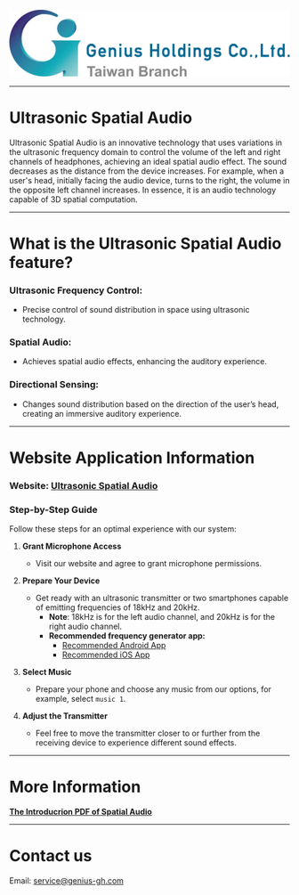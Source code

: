 ![picture](https://github.com/ezoxygenTeam/Try-Breath/blob/main/demo%20photo/GH_LOGO(E).png)

---

# Ultrasonic Spatial Audio

Ultrasonic Spatial Audio is an innovative technology that uses variations in the ultrasonic frequency domain to control the volume of the left and right channels of headphones, achieving an ideal spatial audio effect. The sound decreases as the distance from the device increases. For example, when a user's head, initially facing the audio device, turns to the right, the volume in the opposite left channel increases. In essence, it is an audio technology capable of 3D spatial computation.

---

# What is the Ultrasonic Spatial Audio feature?

### **Ultrasonic Frequency Control**:  
- Precise control of sound distribution in space using ultrasonic technology.

### **Spatial Audio**:  
- Achieves spatial audio effects, enhancing the auditory experience.

### **Directional Sensing**:  
- Changes sound distribution based on the direction of the user’s head, creating an immersive auditory experience.

---

# Website Application Information

### Website: [Ultrasonic Spatial Audio](https://webaudio-a780d.web.app/)

### Step-by-Step Guide

Follow these steps for an optimal experience with our system:

1. **Grant Microphone Access**
   - Visit our website and agree to grant microphone permissions.

2. **Prepare Your Device**
   - Get ready with an ultrasonic transmitter or two smartphones capable of emitting frequencies of 18kHz and 20kHz. 
     - **Note**: 18kHz is for the left audio channel, and 20kHz is for the right audio channel.
     - **Recommended frequency generator app:**
        - [Recommended Android App](https://play.google.com/store/apps/details?id=com.boedec.hoel.frequencygenerator&hl=zh_TW&gl=US)
        - [Recommended iOS App](https://apps.apple.com/app/id1487749953)

3. **Select Music**
   - Prepare your phone and choose any music from our options, for example, select `music 1`.

4. **Adjust the Transmitter**
   - Feel free to move the transmitter closer to or further from the receiving device to experience different sound effects.

---
# More Information

[**The Introducrion PDF of Spatial Audio**](https://github.com/ezoxygenTeam/Ultrasonic-Spatial-Audio/blob/main/The%20Introduction%20of%20Spatial%20Audio.pdf)

---
# Contact us

Email: [service@genius-gh.com](mailto:service@genius-gh.com)
